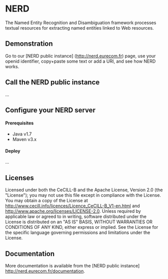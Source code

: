 NERD 
====
The Named Entity Recognition and Disambiguation framework processes textual resources for extracting named entities linked to Web resources.

Demonstration
---
Go to our [NERD public instance] (http://nerd.eurecom.fr) page, use your openid identifier, copy+paste some text or add a URI, and see how NERD works.

Call the NERD public instance
---
...

Configure your NERD server
---

#### Prerequisites
- Java v1.7
- Maven v3.x

#### Deploy
...

Licenses
---
Licensed under both the CeCILL-B and the Apache License, Version 2.0 (the "License"); you may not use this file except in compliance with the License. You may obtain a copy of the License at http://www.cecill.info/licences/Licence_CeCILL-B_V1-en.html and http://www.apache.org/licenses/LICENSE-2.0. Unless required by applicable law or agreed to in writing, software distributed under the License is distributed on an "AS IS" BASIS, WITHOUT WARRANTIES OR CONDITIONS OF ANY KIND, either express or implied. See the License for the specific language governing permissions and limitations under the License.

Documentation
---
More documentation is available from the [NERD public instance] http://nerd.eurecom.fr/documentation.
